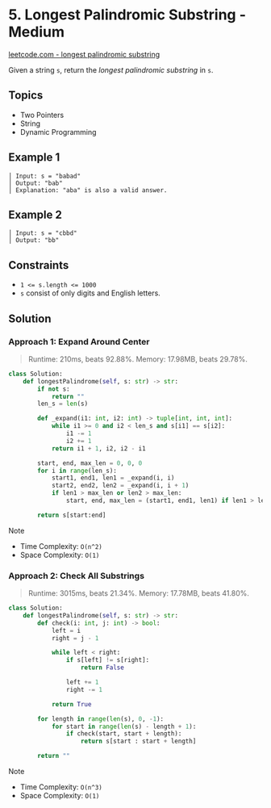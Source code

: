 # 5. Longest Palindromic Substring - Medium

[leetcode.com - longest palindromic substring](https://leetcode.com/problems/longest-palindromic-substring/)

Given a string `s`, return the *longest palindromic substring* in `s`.

## Topics

* Two Pointers
* String
* Dynamic Programming

## Example 1

    │ Input: s = "babad"
    │ Output: "bab"
    │ Explanation: "aba" is also a valid answer.

## Example 2

    │ Input: s = "cbbd"
    │ Output: "bb"

## Constraints

* `1 <= s.length <= 1000`
* `s` consist of only digits and English letters.

## Solution

### Approach 1: Expand Around Center

> Runtime: 210ms, beats 92.88%. Memory: 17.98MB, beats 29.78%.

```python
class Solution:
    def longestPalindrome(self, s: str) -> str:
        if not s:
            return ""
        len_s = len(s)

        def _expand(i1: int, i2: int) -> tuple[int, int, int]:
            while i1 >= 0 and i2 < len_s and s[i1] == s[i2]:
                i1 -= 1
                i2 += 1
            return i1 + 1, i2, i2 - i1

        start, end, max_len = 0, 0, 0
        for i in range(len_s):
            start1, end1, len1 = _expand(i, i)
            start2, end2, len2 = _expand(i, i + 1)
            if len1 > max_len or len2 > max_len:
                start, end, max_len = (start1, end1, len1) if len1 > len2 else (start2, end2, len2)

        return s[start:end]
```

> [!NOTE]
>
> * Time Complexity: `O(n^2)`
> * Space Complexity: `O(1)`

### Approach 2: Check All Substrings

> Runtime: 3015ms, beats 21.34%. Memory: 17.78MB, beats 41.80%.

```python
class Solution:
    def longestPalindrome(self, s: str) -> str:
        def check(i: int, j: int) -> bool:
            left = i
            right = j - 1

            while left < right:
                if s[left] != s[right]:
                    return False

                left += 1
                right -= 1

            return True

        for length in range(len(s), 0, -1):
            for start in range(len(s) - length + 1):
                if check(start, start + length):
                    return s[start : start + length]

        return ""
```

> [!NOTE]
>
> * Time Complexity: `O(n^3)`
> * Space Complexity: `O(1)`
